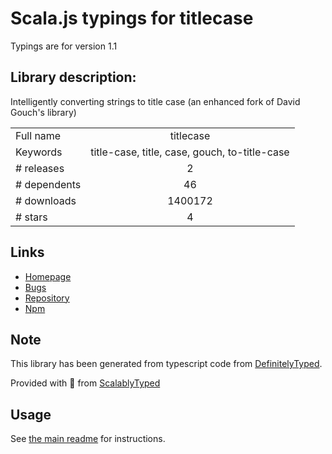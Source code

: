
# Scala.js typings for titlecase

Typings are for version 1.1

## Library description:
Intelligently converting strings to title case (an enhanced fork of David Gouch's library)

|                    |                 |
| ------------------ | :-------------: |
| Full name          | titlecase |
| Keywords           | title-case, title, case, gouch, to-title-case |
| # releases         | 2 |
| # dependents       | 46 |
| # downloads        | 1400172 |
| # stars            | 4 |

## Links
- [Homepage](https://github.com/rvagg/titlecase#readme)
- [Bugs](https://github.com/rvagg/titlecase/issues)
- [Repository](https://github.com/rvagg/titlecase)
- [Npm](https://www.npmjs.com/package/titlecase)
    


## Note
This library has been generated from typescript code from [DefinitelyTyped](https://definitelytyped.org).

Provided with :purple_heart: from [ScalablyTyped](https://github.com/oyvindberg/ScalablyTyped)

## Usage
See [the main readme](../../readme.md) for instructions.


